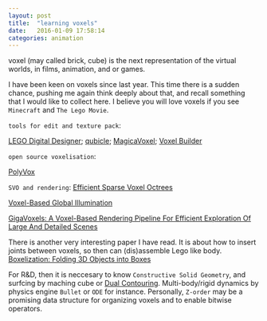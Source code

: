 ```yaml
---
layout: post
title:  "learning voxels"
date:   2016-01-09 17:58:14
categories: animation
---
```

 voxel (may called brick, cube) is the next representation of the virtual worlds, in films, animation, and or games.
 
 I have been keen on voxels since last year. This time there is a sudden chance, pushing me again think deeply about that, and recall something that I would like to collect here.
 I believe you will love voxels if you see `Minecraft` and `The Lego Movie`.
 
 `tools for edit and texture pack`:
 
 [LEGO Digital Designer]; [qubicle]; [MagicaVoxel]; [Voxel Builder]
  
  `open source voxelisation`:
  
 [PolyVox]
 
 `SVO and rendering`:
 [Efficient Sparse Voxel Octrees]
 
 [Voxel-Based Global Illumination]
 
 [GigaVoxels: A Voxel-Based Rendering Pipeline For Efficient Exploration Of Large And Detailed Scenes]
 
There is another very interesting paper I have read. It is about how to insert joints between voxels, so then can (dis)assemble Lego like body.
[Boxelization: Folding 3D Objects into Boxes]

For R&D, then it is neccesary to know `Constructive Solid Geometry`, and surfcing by maching cube or [Dual Contouring]. Multi-body/rigid dynamics by physics engine `Bullet` or `ODE` for instance. Personally, `Z-order` may be a promising data structure for organizing voxels and to enable bitwise operators.
 
 
[LEGO Digital Designer]:      http://ldd.lego.com/nl-nl/
[qubicle]: http://www.minddesk.com/
[MagicaVoxel]: MagicaVoxel
[Voxel Builder]: http://voxelbuilder.com/
[PolyVox]: http://www.volumesoffun.com/
[Efficient Sparse Voxel Octrees]: https://mediatech.aalto.fi/~samuli/publications/laine2010i3d_paper.pdf
[Voxel-Based Global Illumination]: https://wwwcg.in.tum.de/fileadmin/user_upload/Lehrstuehle/Lehrstuhl_XV/Teaching/SS13/BaMaSeminar/Mostajabodaveh_Slides.pdf
[GigaVoxels: A Voxel-Based Rendering Pipeline For Efficient Exploration Of Large And Detailed Scenes]: http://maverick.inria.fr/Membres/Cyril.Crassin/thesis/CCrassinThesis_EN_Web.pdf
[Boxelization: Folding 3D Objects into Boxes]: http://www.disneyresearch.com/wp-content/uploads/Project_Boxelization_Siggraph2014_paper.pdf
[Dual Contouring]: http://www.frankpetterson.com/publications/dualcontour/dualcontour.pdf
